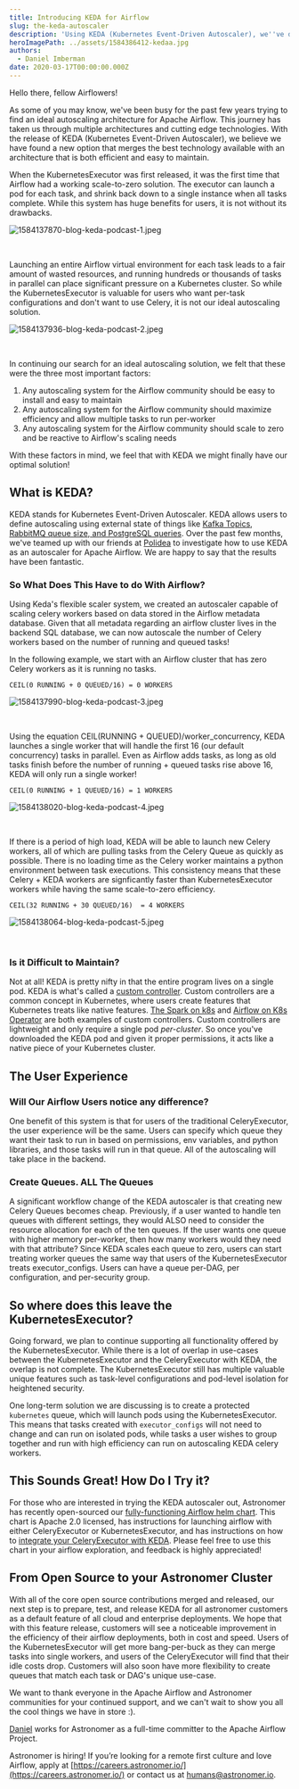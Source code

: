 ```yaml
---
title: Introducing KEDA for Airflow
slug: the-keda-autoscaler
description: 'Using KEDA (Kubernetes Event-Driven Autoscaler), we''ve developed a robust method to scale Apache Airflow workers to be faster and more versatile than any previous architecture.'
heroImagePath: ../assets/1584386412-kedaa.jpg
authors:
  - Daniel Imberman
date: 2020-03-17T00:00:00.000Z
---
```



Hello there, fellow Airflowers!

As some of you may know, we've been busy for the past few years trying to find an ideal autoscaling architecture for Apache Airflow. This journey has taken us through multiple architectures and cutting edge technologies. With the release of KEDA (Kubernetes Event-Driven Autoscaler), we believe we have found a new option that merges the best technology available with an architecture that is both efficient and easy to maintain.

When the KubernetesExecutor was first released, it was the first time that Airflow had a working scale-to-zero solution. The executor can launch a pod for each task, and shrink back down to a single instance when all tasks complete. While this system has huge benefits for users, it is not without its drawbacks.

![1584137870-blog-keda-podcast-1.jpeg](../assets/1584137870-blog-keda-podcast-1.jpeg)

<br>

Launching an entire Airflow virtual environment for each task leads to a fair amount of wasted resources, and running hundreds or thousands of tasks in parallel can place significant pressure on a Kubernetes cluster. So while the KubernetesExecutor is valuable for users who want per-task configurations and don't want to use Celery, it is not our ideal autoscaling solution.

![1584137936-blog-keda-podcast-2.jpeg](../assets/1584137936-blog-keda-podcast-2.jpeg)

<br>

In continuing our search for an ideal autoscaling solution, we felt that these were the three most important factors:

1. Any autoscaling system for the Airflow community should be easy to install and easy to maintain
2. Any autoscaling system for the Airflow community should maximize efficiency and allow multiple tasks to run per-worker
3. Any autoscaling system for the Airflow community should scale to zero and be reactive to Airflow's scaling needs

With these factors in mind, we feel that with KEDA we might finally have our optimal solution!

## What is KEDA?

KEDA stands for Kubernetes Event-Driven Autoscaler. KEDA allows users to define autoscaling using external state of things like [Kafka Topics, RabbitMQ queue size, and PostgreSQL queries](https://keda.sh/). Over the past few months, we've teamed up with our friends at [Polidea](https://www.polidea.com/) to investigate how to use KEDA as an autoscaler for Apache Airflow. We are happy to say that the results have been fantastic.

### So What Does This Have to do With Airflow?

Using Keda's flexible scaler system, we created an autoscaler capable of scaling celery workers based on data stored in the Airflow metadata database. Given that all metadata regarding an airflow cluster lives in the backend SQL database, we can now autoscale the number of Celery workers based on the number of running and queued tasks!

In the following example, we start with an Airflow cluster that has zero Celery workers as it is running no tasks.

```
CEIL(0 RUNNING + 0 QUEUED/16) = 0 WORKERS
```

![1584137990-blog-keda-podcast-3.jpeg](../assets/1584137990-blog-keda-podcast-3.jpeg)

<br>

Using the equation CEIL(RUNNING + QUEUED)/worker_concurrency, KEDA launches a single worker that will handle the first 16 (our default concurrency) tasks in parallel. Even as Airflow adds tasks, as long as old tasks finish before the number of running + queued tasks rise above 16, KEDA will only run a single worker!

```
CEIL(0 RUNNING + 1 QUEUED/16) = 1 WORKERS
```

![1584138020-blog-keda-podcast-4.jpeg](../assets/1584138020-blog-keda-podcast-4.jpeg)

<br>

If there is a period of high load, KEDA will be able to launch new Celery workers, all of which are pulling tasks from the Celery Queue as quickly as possible. There is no loading time as the Celery worker maintains a python environment between task executions. This consistency means that these Celery + KEDA workers are signficantly faster than KubernetesExecutor workers while having the same scale-to-zero efficiency.

```
CEIL(32 RUNNING + 30 QUEUED/16)  = 4 WORKERS
```

![1584138064-blog-keda-podcast-5.jpeg](../assets/1584138064-blog-keda-podcast-5.jpeg)

<br>

### Is it Difficult to Maintain?

Not at all! KEDA is pretty nifty in that the entire program lives on a single pod. KEDA is what's called a [custom controller](https://kubernetes.io/docs/concepts/extend-kubernetes/api-extension/custom-resources/). Custom controllers are a common concept in Kubernetes, where users create features that Kubernetes treats like native features. [The Spark on k8s](https://programming.vip/docs/spark-on-k8s-spark-on-kubernetes-operator-faq.html) and [Airflow on K8s Operator](https://github.com/apache/airflow-on-k8s-operator) are both examples of custom controllers. Custom controllers are lightweight and only require a single pod _per-cluster_. So once you've downloaded the KEDA pod and given it proper permissions, it acts like a native piece of your Kubernetes cluster.

## The User Experience

### Will Our Airflow Users notice any difference?

One benefit of this system is that for users of the traditional CeleryExecutor, the user experience will be the same. Users can specify which queue they want their task to run in based on permissions, env variables, and python libraries, and those tasks will run in that queue. All of the autoscaling will take place in the backend.

### Create Queues. ALL The Queues
A significant workflow change of the KEDA autoscaler is that creating new Celery Queues becomes cheap. Previously, if a user wanted to handle ten queues with different settings, they would ALSO need to consider the resource allocation for each of the ten queues. If the user wants one queue with higher memory per-worker, then how many workers would they need with that attribute? Since KEDA scales each queue to zero, users can start treating worker queues the same way that users of the KubernetesExecutor treats executor_configs. Users can have a queue per-DAG, per configuration, and per-security group.

## So where does this leave the KubernetesExecutor?

Going forward, we plan to continue supporting all functionality offered by the KubernetesExecutor. While there is a lot of overlap in use-cases between the KubernetesExecutor and the CeleryExecutor with KEDA, the overlap is not complete. The KubernetesExecutor still has multiple valuable unique features such as task-level configurations and pod-level isolation for heightened security.

One long-term solution we are discussing is to create a protected `kubernetes` queue, which will launch pods using the KubernetesExecutor. This means that tasks created with `executor_configs` will not need to change and can run on isolated pods, while tasks a user wishes to group together and run with high efficiency can run on autoscaling KEDA celery workers.

## This Sounds Great! How Do I Try it?

For those who are interested in trying the KEDA autoscaler out, Astronomer has recently open-sourced our [fully-functioning Airflow helm chart](https://github.com/astronomer/airflow-chart). This chart is Apache 2.0 licensed, has instructions for launching airflow with either CeleryExecutor or KubernetesExecutor, and has instructions on how to [integrate your CeleryExecutor with KEDA](https://github.com/astronomer/airflow-chart#autoscaling-with-keda). Please feel free to use this chart in your airflow exploration, and feedback is highly appreciated!

## From Open Source to your Astronomer Cluster

With all of the core open source contributions merged and released, our next step is to prepare, test, and release KEDA for all astronomer customers as a default feature of all cloud and enterprise deployments. We hope that with this feature release, customers will see a noticeable improvement in the efficiency of their airflow deployments, both in cost and speed. Users of the KubernetesExecutor will get more bang-per-buck as they can merge tasks into single workers, and users of the CeleryExecutor will find that their idle costs drop. Customers will also soon have more flexibility to create queues that match each task or DAG's unique use-case.

We want to thank everyone in the Apache Airflow and Astronomer communities for your continued support, and we can't wait to show you all the cool things we have in store :).

[Daniel](https://www.linkedin.com/in/danielimberman?originalSubdomain=co) works for Astronomer as a full-time committer to the Apache Airflow Project.

Astronomer is hiring! If you’re looking for a remote first culture and love Airflow, apply at [https://careers.astronomer.io/](https://careers.astronomer.io/) or contact us at [humans@astronomer.io](humans@astronomer.io).